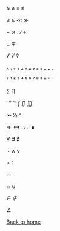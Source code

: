 ≈ ≠ ≡ ≢

≤ ≥ ≪ ≫

− ⨯ ⋅ ∕ ÷

± ∓

√ ∛ ∜

₀ ₁ ₂ ₃ ₄ ₅ ₆ ₇ ₈ ₉ ₙ ₊ ₋

⁰ ¹ ² ³ ⁴ ⁵ ⁶ ⁷ ⁸ ⁹ ⁿ ⁺ ⁻

∑ ∏

′ ″ ‴ ∫ ∬ ∭

∞ ½ °

⇒ ⇔ ∴ ∵ ∎

∀ ∃ ∄

¬ ∧ v

∝ ∶

⋯

∩ ∪

∈ ∉

∠

[Back to home](https://laurahannah44.github.io/)
